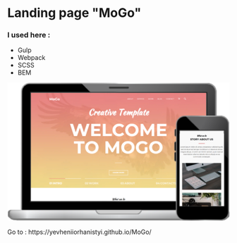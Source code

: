 # Landing page "MoGo"
### I used here :
- Gulp
- Webpack
- SCSS
- BEM
<p>
  <img src="img/previewMoGo.png"/>
</p>
<p>Go to : https://yevheniiorhanistyi.github.io/MoGo/</p>
